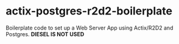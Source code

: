 # actix-postgres-r2d2-boilerplate
Boilerplate code to set up a Web Server App using Actix/R2D2 and Postgres. **DIESEL IS NOT USED**

